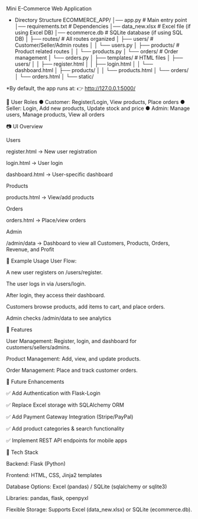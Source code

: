 Mini E-Commerce Web Application


* Directory Structure
ECOMMERCE_APP/
│── app.py # Main entry point
│── requirements.txt # Dependencies
│── data_new.xlsx # Excel file (if using Excel DB)
│── ecommerce.db # SQLite database (if using SQL DB)
│
├── routes/ # All routes organized
│ ├── users/ # Customer/Seller/Admin routes
│ │ └── users.py
│ ├── products/ # Product related routes
│ │ └── products.py
│ └── orders/ # Order management
│ └── orders.py
│
├── templates/ # HTML files
│ ├── users/
│ │ ├── register.html
│ │ ├── login.html
│ │ └── dashboard.html
│ ├── products/
│ │ └── products.html
│ └── orders/
│ └── orders.html
│
└── static/

*By default, the app runs at:
👉 http://127.0.0.1:5000/



὆ User Roles
● Customer: Register/Login, View products, Place orders
● Seller: Login, Add new products, Update stock and price
● Admin: Manage users, Manage products, View all orders

📷 UI Overview

Users

register.html → New user registration

login.html → User login

dashboard.html → User-specific dashboard

Products

products.html → View/add products

Orders

orders.html → Place/view orders

Admin

/admin/data → Dashboard to view all Customers, Products, Orders, Revenue, and Profit


📖 Example Usage
User Flow:

A new user registers on /users/register.

The user logs in via /users/login.

After login, they access their dashboard.

Customers browse products, add items to cart, and place orders.

Admin checks /admin/data to see analytics



📌 Features

User Management: Register, login, and dashboard for customers/sellers/admins.

Product Management: Add, view, and update products.

Order Management: Place and track customer orders.


🔮 Future Enhancements

✅ Add Authentication with Flask-Login

✅ Replace Excel storage with SQLAlchemy ORM

✅ Add Payment Gateway Integration (Stripe/PayPal)

✅ Add product categories & search functionality

✅ Implement REST API endpoints for mobile apps




📌 Tech Stack

Backend: Flask (Python)

Frontend: HTML, CSS, Jinja2 templates

Database Options: Excel (pandas) / SQLite (sqlalchemy or sqlite3)

Libraries: pandas, flask, openpyxl

Flexible Storage: Supports Excel (data_new.xlsx) or SQLite (ecommerce.db).
